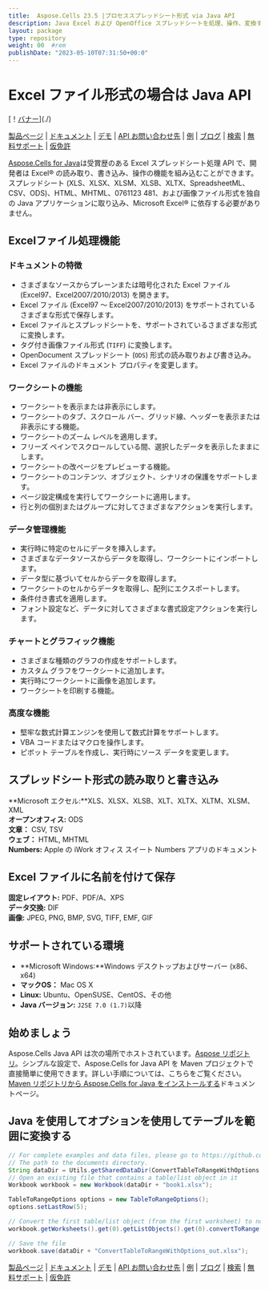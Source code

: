 ```yaml
---
title:  Aspose.Cells 23.5 |プロセススプレッドシート形式 via Java API
description: Java Excel および OpenOffice スプレッドシートを処理、操作、変換するためのライブラリ。数式、チャート、検証、レンダリング、印刷、暗号化をサポートします。
layout: package
type: repository
weight: 00	#rem
publishDate: "2023-05-10T07:31:50+00:0"
---
```

#  Excel ファイル形式の場合は Java API

[！[バナー](/res_repo/img/compress/aspose_cells-for-java-banner.png)](./)

[製品ページ](https://products.aspose.com/cells/java) | [ドキュメント](https://docs.aspose.com/cells/java/) | [デモ](https://products.aspose.app/cells/family) | [API お問い合わせ先](https://apireference.aspose.com/cells/java) | [例](https://github.com/aspose-cells/Aspose.Cells-for-Java) | [ブログ](https://blog.aspose.com/category/cells/) | [検索](https://search.aspose.com/) | [無料サポート](https://forum.aspose.com/c/cells) | [仮免許](https://purchase.aspose.com/temporary-license)

[Aspose.Cells for Java](https://products.aspose.com/cells/java)は受賞歴のある Excel スプレッドシート処理 API で、開発者は Excel&reg; の読み取り、書き込み、操作の機能を組み込むことができます。スプレッドシート (XLS、XLSX、XLSM、XLSB、XLTX、SpreadsheetML、CSV、ODS)、HTML、MHTML、0761123 481、および画像ファイル形式を独自の Java アプリケーションに取り込み、Microsoft Excel&reg; に依存する必要がありません。

##  Excelファイル処理機能

### ドキュメントの特徴

- さまざまなソースからプレーンまたは暗号化された Excel ファイル (Excel97、Excel2007/2010/2013) を開きます。
- Excel ファイル (Excel97 ～ Excel2007/2010/2013) をサポートされているさまざまな形式で保存します。
- Excel ファイルとスプレッドシートを、サポートされているさまざまな形式に変換します。
- タグ付き画像ファイル形式 (`TIFF`) に変換します。
- OpenDocument スプレッドシート (`ODS`) 形式の読み取りおよび書き込み。
- Excel ファイルのドキュメント プロパティを変更します。

### ワークシートの機能

- ワークシートを表示または非表示にします。
- ワークシートのタブ、スクロール バー、グリッド線、ヘッダーを表示または非表示にする機能。
- ワークシートのズーム レベルを適用します。
- フリーズ ペインでスクロールしている間、選択したデータを表示したままにします。
- ワークシートの改ページをプレビューする機能。
- ワークシートのコンテンツ、オブジェクト、シナリオの保護をサポートします。
- ページ設定構成を実行してワークシートに適用します。
- 行と列の個別またはグループに対してさまざまなアクションを実行します。

### データ管理機能

- 実行時に特定のセルにデータを挿入します。
- さまざまなデータソースからデータを取得し、ワークシートにインポートします。
- データ型に基づいてセルからデータを取得します。
- ワークシートのセルからデータを取得し、配列にエクスポートします。
- 条件付き書式を適用します。
- フォント設定など、データに対してさまざまな書式設定アクションを実行します。

### チャートとグラフィック機能

- さまざまな種類のグラフの作成をサポートします。
- カスタム グラフをワークシートに追加します。
- 実行時にワークシートに画像を追加します。
- ワークシートを印刷する機能。

### 高度な機能

- 堅牢な数式計算エンジンを使用して数式計算をサポートします。
- VBA コードまたはマクロを操作します。
- ピボット テーブルを作成し、実行時にソース データを変更します。

## スプレッドシート形式の読み取りと書き込み

**Microsoft エクセル:**XLS、XLSX、XLSB、XLT、XLTX、XLTM、XLSM、XML\
**オープンオフィス:** ODS\
**文章：** CSV, TSV\
**ウェブ：** HTML, MHTML\
**Numbers:** Apple の iWork オフィス スイート Numbers アプリのドキュメント

## Excel ファイルに名前を付けて保存

**固定レイアウト:** PDF、PDF/A、XPS\
**データ交換:** DIF\
**画像:** JPEG, PNG, BMP, SVG, TIFF, EMF, GIF

## サポートされている環境

- **Microsoft Windows:**Windows デスクトップおよびサーバー (x86、x64)
- **マックOS：** Mac OS X
- **Linux:** Ubuntu、OpenSUSE、CentOS、その他
- **Java バージョン:** `J2SE 7.0 (1.7)`以降

## 始めましょう

Aspose.Cells Java API は次の場所でホストされています。[Aspose リポジトリ](https://releases.aspose.com/cells/java/)。シンプルな設定で、Aspose.Cells for Java API を Maven プロジェクトで直接簡単に使用できます。詳しい手順については、こちらをご覧ください。[Maven リポジトリから Aspose.Cells for Java をインストールする](https://docs.aspose.com/cells/java/installation/)ドキュメントページ。

## Java を使用してオプションを使用してテーブルを範囲に変換する

```java
// For complete examples and data files, please go to https://github.com/aspose-cells/Aspose.Cells-for-Java
// The path to the documents directory.
String dataDir = Utils.getSharedDataDir(ConvertTableToRangeWithOptions.class) + "Tables/";
// Open an existing file that contains a table/list object in it
Workbook workbook = new Workbook(dataDir + "book1.xlsx");

TableToRangeOptions options = new TableToRangeOptions();
options.setLastRow(5);

// Convert the first table/list object (from the first worksheet) to normal range
workbook.getWorksheets().get(0).getListObjects().get(0).convertToRange(options);

// Save the file
workbook.save(dataDir + "ConvertTableToRangeWithOptions_out.xlsx");
```

[製品ページ](https://products.aspose.com/cells/java) | [ドキュメント](https://docs.aspose.com/cells/java/) | [デモ](https://products.aspose.app/cells/family) | [API お問い合わせ先](https://apireference.aspose.com/cells/java) | [例](https://github.com/aspose-cells/Aspose.Cells-for-Java) | [ブログ](https://blog.aspose.com/category/cells/) | [検索](https://search.aspose.com/) | [無料サポート](https://forum.aspose.com/c/cells) | [仮免許](https://purchase.aspose.com/temporary-license)
